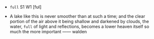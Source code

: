 - `full` S1 W1 [fʊl]



-  A lake like this is never smoother than at such a time; and the clear portion of the air above it being shallow and darkened by clouds, the water, `full` of light and reflections, becomes a lower heaven itself so much the more important —— walden